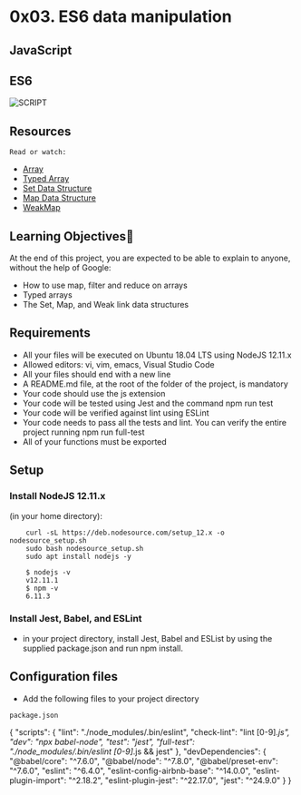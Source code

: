 # 0x03. ES6 data manipulation

## JavaScript

## ES6

![SCRIPT](https://private-user-images.githubusercontent.com/125453474/294835104-e80f64bf-f162-4a5d-93c1-924122088ea4.jpg?jwt=eyJhbGciOiJIUzI1NiIsInR5cCI6IkpXVCJ9.eyJpc3MiOiJnaXRodWIuY29tIiwiYXVkIjoicmF3LmdpdGh1YnVzZXJjb250ZW50LmNvbSIsImtleSI6ImtleTUiLCJleHAiOjE3MTk4MTg1MjMsIm5iZiI6MTcxOTgxODIyMywicGF0aCI6Ii8xMjU0NTM0NzQvMjk0ODM1MTA0LWU4MGY2NGJmLWYxNjItNGE1ZC05M2MxLTkyNDEyMjA4OGVhNC5qcGc_WC1BbXotQWxnb3JpdGhtPUFXUzQtSE1BQy1TSEEyNTYmWC1BbXotQ3JlZGVudGlhbD1BS0lBVkNPRFlMU0E1M1BRSzRaQSUyRjIwMjQwNzAxJTJGdXMtZWFzdC0xJTJGczMlMkZhd3M0X3JlcXVlc3QmWC1BbXotRGF0ZT0yMDI0MDcwMVQwNzE3MDNaJlgtQW16LUV4cGlyZXM9MzAwJlgtQW16LVNpZ25hdHVyZT0zMzM5ZWVmNTBhYWE5ZjdhMGUzMTA5YzczOTZhOTA3OTU3Y2VkZTY0NjQwOTE0YjE0Y2NlMTFhYTljN2Y5NThiJlgtQW16LVNpZ25lZEhlYWRlcnM9aG9zdCZhY3Rvcl9pZD0wJmtleV9pZD0wJnJlcG9faWQ9MCJ9.lAvXrwI754rx-Xs_kvatecBTxFN6n88pVGJKrb8IGc8)

## Resources

``Read or watch:``
- [Array](#https://developer.mozilla.org/en-US/docs/Web/JavaScript/Reference/Global_Objects/Array)
- [Typed Array](#https://developer.mozilla.org/en-US/docs/Web/JavaScript/Guide/Typed_arrays)
- [Set Data Structure](#https://developer.mozilla.org/en-US/docs/Web/JavaScript/Reference/Global_Objects/Set)
- [Map Data Structure](#https://developer.mozilla.org/en-US/docs/Web/JavaScript/Reference/Global_Objects/Map)
- [WeakMap](#https://developer.mozilla.org/en-US/docs/Web/JavaScript/Reference/Global_Objects/WeakMap)

## Learning Objectives📖

At the end of this project, you are expected to be able to explain to anyone, without the help of Google:

  - How to use map, filter and reduce on arrays
  - Typed arrays
  - The Set, Map, and Weak link data structures

## Requirements

- All your files will be executed on Ubuntu 18.04 LTS using NodeJS 12.11.x
- Allowed editors: vi, vim, emacs, Visual Studio Code
- All your files should end with a new line
- A README.md file, at the root of the folder of the project, is mandatory
- Your code should use the js extension
- Your code will be tested using Jest and the command npm run test
- Your code will be verified against lint using ESLint
- Your code needs to pass all the tests and lint. You can verify the entire project running npm run full-test
- All of your functions must be exported

## Setup

### Install NodeJS 12.11.x
(in your home directory):

        curl -sL https://deb.nodesource.com/setup_12.x -o nodesource_setup.sh
        sudo bash nodesource_setup.sh
        sudo apt install nodejs -y

        $ nodejs -v
        v12.11.1
        $ npm -v
        6.11.3

### Install Jest, Babel, and ESLint

- in your project directory, install Jest, Babel and ESList by using the supplied package.json and run npm install.

## Configuration files

- Add the following files to your project directory

``package.json``


{
  "scripts": {
    "lint": "./node_modules/.bin/eslint",
    "check-lint": "lint [0-9]*.js",
    "dev": "npx babel-node",
    "test": "jest",
    "full-test": "./node_modules/.bin/eslint [0-9]*.js && jest"
  },
  "devDependencies": {
    "@babel/core": "^7.6.0",
    "@babel/node": "^7.8.0",
    "@babel/preset-env": "^7.6.0",
    "eslint": "^6.4.0",
    "eslint-config-airbnb-base": "^14.0.0",
    "eslint-plugin-import": "^2.18.2",
    "eslint-plugin-jest": "^22.17.0",
    "jest": "^24.9.0"
  }
}
